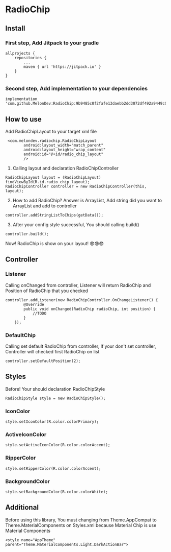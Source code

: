 # RadioChip
## Install
### First step, Add Jitpack to your gradle
```
allprojects {
	repositories {
		...
		maven { url 'https://jitpack.io' }
	}
}
```
### Second step, Add implementation to your dependencies
```
implementation 'com.github.MelonDev:RadioChip:9b9485c0f2fafe13daebb2dd3072df492a9449c0'
```

## How to use
Add RadioChipLayout to your target xml file
```
 <com.melondev.radiochip.RadioChipLayout
      	android:layout_width="match_parent"
      	android:layout_height="wrap_content"
      	android:id="@+id/radio_chip_layout"
      	/>
```
1. Calling layout and declaration RadioChipController
```
RadioChipLayout layout = (RadioChipLayout) findViewById(R.id.radio_chip_layout);
RadioChipController controller = new RadioChipController(this, layout);
```
2. How to add RadioChip? Answer is ArrayList<String>, Add string did you want to ArrayList and add to controller
```
controller.addStringListToChips(getData());
```
3. After your config style successful, You should calling build() 
```
controller.build();
```
Now! RadioChip is show on your layout! 😎😎😎
## Controller
### Listener
Calling onChanged from controller, Listener will return RadioChip and Position of RadioChip that you checked 
```
controller.addListener(new RadioChipController.OnChangeListener() {
       	@Override
       	public void onChanged(RadioChip radioChip, int position) {
       	    //TODO
       	}
    });
```
 ### DefaultChip
Calling set default RadioChip from controller, If your don't set controller, Controller will checked first RadioChip on list
```
controller.setDefaultPosition(2);
```
## Styles
Before! Your should declaration RadioChipStyle
```
RadioChipStyle style = new RadioChipStyle();
```
### IconColor
```
style.setIconColor(R.color.colorPrimary);
```
### ActiveIconColor
```
style.setActiveIconColor(R.color.colorAccent);
```
### RipperColor
```
style.setRipperColor(R.color.colorAccent);
```
### BackgroundColor
```
style.setBackgroundColor(R.color.colorWhite);
```
## Additional
Before using this library, You must changing from Theme.AppCompat to Theme.MaterialComponents on Styles.xml because Material Chip is use Material Components
```
<style name="AppTheme" parent="Theme.MaterialComponents.Light.DarkActionBar">
```
